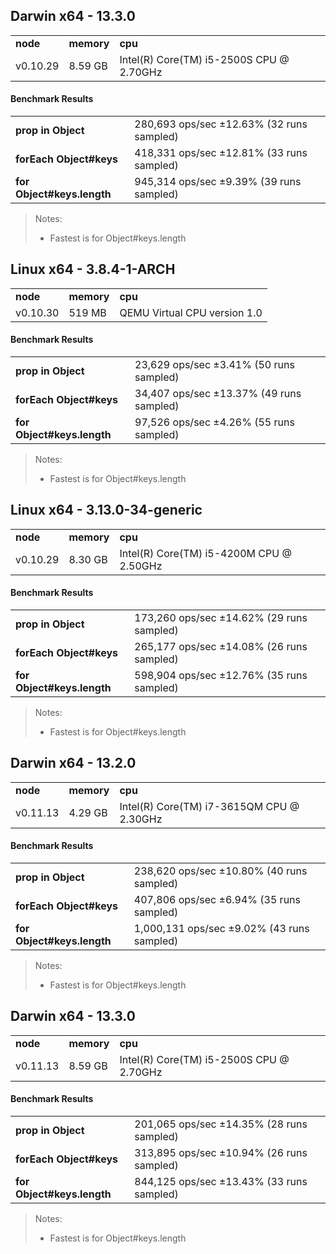 Darwin x64 - 13.3.0
-----

<table><tr><td><b>node</b></td><td><b>memory</b></td><td><b>cpu</b></td></tr><tr><td>v0.10.29</td><td>8.59 GB</td><td>Intel(R) Core(TM) i5-2500S CPU @ 2.70GHz</td></tr></table>

#### Benchmark Results ####

<table><tr><td><b>prop in Object</b></td><td>280,693 ops/sec ±12.63% (32 runs sampled)</td></tr><tr><td><b>forEach Object#keys</b></td><td>418,331 ops/sec ±12.81% (33 runs sampled)</td></tr><tr><td><b>for Object#keys.length</b></td><td>945,314 ops/sec ±9.39% (39 runs sampled)</td></tr></table>

> Notes:
> - Fastest is for Object#keys.length

Linux x64 - 3.8.4-1-ARCH
-----

<table><tr><td><b>node</b></td><td><b>memory</b></td><td><b>cpu</b></td></tr><tr><td>v0.10.30</td><td>519 MB</td><td>QEMU Virtual CPU version 1.0</td></tr></table>

#### Benchmark Results ####

<table><tr><td><b>prop in Object</b></td><td>23,629 ops/sec ±3.41% (50 runs sampled)</td></tr><tr><td><b>forEach Object#keys</b></td><td>34,407 ops/sec ±13.37% (49 runs sampled)</td></tr><tr><td><b>for Object#keys.length</b></td><td>97,526 ops/sec ±4.26% (55 runs sampled)</td></tr></table>

> Notes:
> - Fastest is for Object#keys.length

Linux x64 - 3.13.0-34-generic
-----

<table><tr><td><b>node</b></td><td><b>memory</b></td><td><b>cpu</b></td></tr><tr><td>v0.10.29</td><td>8.30 GB</td><td>Intel(R) Core(TM) i5-4200M CPU @ 2.50GHz</td></tr></table>

#### Benchmark Results ####

<table><tr><td><b>prop in Object</b></td><td>173,260 ops/sec ±14.62% (29 runs sampled)</td></tr><tr><td><b>forEach Object#keys</b></td><td>265,177 ops/sec ±14.08% (26 runs sampled)</td></tr><tr><td><b>for Object#keys.length</b></td><td>598,904 ops/sec ±12.76% (35 runs sampled)</td></tr></table>

> Notes:
> - Fastest is for Object#keys.length

Darwin x64 - 13.2.0
-----

<table><tr><td><b>node</b></td><td><b>memory</b></td><td><b>cpu</b></td></tr><tr><td>v0.11.13</td><td>4.29 GB</td><td>Intel(R) Core(TM) i7-3615QM CPU @ 2.30GHz</td></tr></table>

#### Benchmark Results ####

<table><tr><td><b>prop in Object</b></td><td>238,620 ops/sec ±10.80% (40 runs sampled)</td></tr><tr><td><b>forEach Object#keys</b></td><td>407,806 ops/sec ±6.94% (35 runs sampled)</td></tr><tr><td><b>for Object#keys.length</b></td><td>1,000,131 ops/sec ±9.02% (43 runs sampled)</td></tr></table>

> Notes:
> - Fastest is for Object#keys.length

Darwin x64 - 13.3.0
-----

<table><tr><td><b>node</b></td><td><b>memory</b></td><td><b>cpu</b></td></tr><tr><td>v0.11.13</td><td>8.59 GB</td><td>Intel(R) Core(TM) i5-2500S CPU @ 2.70GHz</td></tr></table>

#### Benchmark Results ####

<table><tr><td><b>prop in Object</b></td><td>201,065 ops/sec ±14.35% (28 runs sampled)</td></tr><tr><td><b>forEach Object#keys</b></td><td>313,895 ops/sec ±10.94% (26 runs sampled)</td></tr><tr><td><b>for Object#keys.length</b></td><td>844,125 ops/sec ±13.43% (33 runs sampled)</td></tr></table>

> Notes:
> - Fastest is for Object#keys.length

